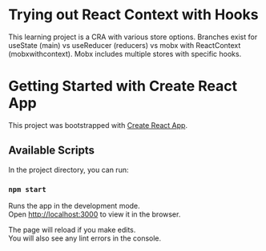 # Trying out React Context with Hooks
This learning project is a CRA with various store options.
Branches exist for useState (main) vs useReducer (reducers) vs mobx with ReactContext  (mobxwithcontext). Mobx includes multiple stores with specific hooks.

# Getting Started with Create React App

This project was bootstrapped with [Create React App](https://github.com/facebook/create-react-app).

## Available Scripts

In the project directory, you can run:

### `npm start`

Runs the app in the development mode.\
Open [http://localhost:3000](http://localhost:3000) to view it in the browser.

The page will reload if you make edits.\
You will also see any lint errors in the console.
